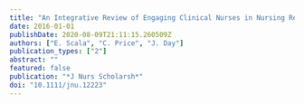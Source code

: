 ```yaml
---
title: "An Integrative Review of Engaging Clinical Nurses in Nursing Research"
date: 2016-01-01
publishDate: 2020-08-09T21:11:15.260509Z
authors: ["E. Scala", "C. Price", "J. Day"]
publication_types: ["2"]
abstract: ""
featured: false
publication: "*J Nurs Scholarsh*"
doi: "10.1111/jnu.12223"
---
```


